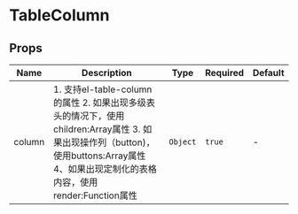 # TableColumn

## Props

<!-- @vuese:TableColumn:props:start -->
|Name|Description|Type|Required|Default|
|---|---|---|---|---|
|column|1. 支持el-table-column的属性 2. 如果出现多级表头的情况下，使用children:Array属性 3. 如果出现操作列（button)，使用buttons:Array属性 4、如果出现定制化的表格内容，使用render:Function属性|`Object`|`true`|-|

<!-- @vuese:TableColumn:props:end -->


